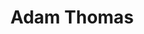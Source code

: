 ---
title: "Adam Thomas"
presenter_id: adam_thomas
permalink: /member_full_publications/adam_thomas
layout: member_all_publications
---